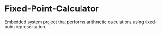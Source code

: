 # Fixed-Point-Calculator
Embedded system project that performs arithmetic calculations using fixed-point representation.
